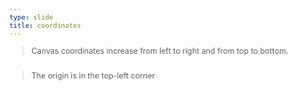 ```yaml
---
type: slide
title: coordinates
---
```


> Canvas coordinates increase from left to right and from top to bottom.

<div id="demo-coordinates">
<canvas width="1000" height="500"></canvas>
</div>

> The origin is in the top-left corner

<script type="module">
    import { grid } from './grid.js';

    const canvas = document.querySelector("#demo-coordinates canvas");
    const ctx = canvas.getContext('2d');

    grid(ctx, 100, 10);
    // ctx.strokeStyle = "#999";
    // ctx.lineWidth = 0.5;
    // vertical(ctx, 20);
    // horizontal(ctx, 20);

    // ctx.lineWidth = 2;
    // vertical(ctx, 100, true);
    // horizontal(ctx, 100, true);

</script>

<style>
    #demo-coordinates {
        display: grid;
        place-items: center;
    }
</style>